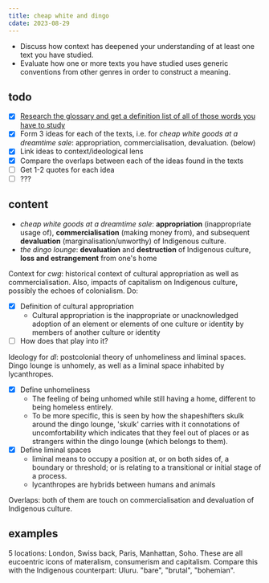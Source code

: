 ```yaml
---
title: cheap white and dingo
cdate: 2023-08-29
---
```


- Discuss how context has deepened your understanding of at least one text you have studied.
- Evaluate how one or more texts you have studied uses generic conventions from other genres in order to construct a meaning.

## todo

- [x] [Research the glossary and get a definition list of all of those words you have to study](/notes/glossary-literature)
- [x] Form 3 ideas for each of the texts, i.e. for *cheap white goods at a dreamtime sale*: appropriation, commercialisation, devaluation. (below)
- [x] Link ideas to context/ideological lens
- [x] Compare the overlaps between each of the ideas found in the texts
- [ ] Get 1-2 quotes for each idea
- [ ] ???

## content

- *cheap white goods at a dreamtime sale*: **appropriation** (inappropriate usage of), **commercialisation** (making money from), and subsequent **devaluation** (marginalisation/unworthy) of Indigenous culture.
- *the dingo lounge*: **devaluation** and **destruction** of Indigenous culture, **loss and estrangement** from one's home

Context for *cwg*: historical context of cultural appropriation as well as commercialisation. Also, impacts of capitalism on Indigenous culture, possibly the echoes of colonialism. Do:
- [x] Definition of cultural appropriation
    - Cultural appropriation is the inappropriate or unacknowledged adoption of an element or elements of one culture or identity by members of another culture or identity
- [ ] How does that play into it?

Ideology for *dl*: postcolonial theory of unhomeliness and liminal spaces. Dingo lounge is unhomely, as well as a liminal space inhabited by lycanthropes.
- [x] Define unhomeliness
    - The feeling of being unhomed while still having a home, different to being homeless entirely.
    - To be more specific, this is seen by how the shapeshifters skulk around the dingo lounge, 'skulk' carries with it connotations of uncomfortability which indicates that they feel out of places or as strangers within the dingo lounge (which belongs to them).
- [x] Define liminal spaces
    - liminal means to occupy a position at, or on both sides of, a boundary or threshold; or is relating to a transitional or initial stage of a process.
    - lycanthropes are hybrids between humans and animals

Overlaps: both of them are touch on commercialisation and devaluation of Indigenous culture.

## examples

5 locations: London, Swiss back, Paris, Manhattan, Soho. These are all eucoentric icons of materalism, consumerism and capitalism. Compare this with the Indigenous counterpart: Uluru. "bare", "brutal", "bohemian".
